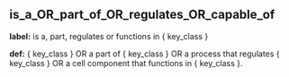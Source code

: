 ## is_a_OR_part_of_OR_regulates_OR_capable_of
__label:__ is a, part, regulates or functions in \{ key_class \}

__def:__ \{ key_class \} OR a part of \{ key_class \} OR a process that regulates \{ key_class \} OR a cell component that functions in \{ key_class \}.


